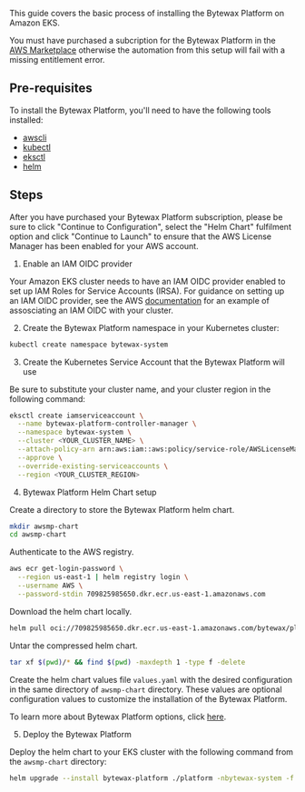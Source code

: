 This guide covers the basic process of installing the Bytewax Platform on Amazon EKS.

You must have purchased a subcription for the Bytewax Platform in the [AWS Marketplace](https://aws.amazon.com/marketplace/pp/prodview-heqksqasqoy66)
otherwise the automation from this setup will fail with a missing entitlement error.

## Pre-requisites

To install the Bytewax Platform, you'll need to have the following tools installed:

- [awscli](https://aws.amazon.com/cli/)
- [kubectl](https://kubernetes.io/docs/tasks/tools/)
- [eksctl](https://eksctl.io/introduction/#installation)
- [helm](https://helm.sh/docs/intro/install/)

## Steps


After you have purchased your Bytewax Platform subscription, please be sure to
click "Continue to Configuration", select the "Helm Chart" fulfilment option
and click "Continue to Launch" to ensure that the AWS License Manager has been
enabled for your AWS account.

1. Enable an IAM OIDC provider

Your Amazon EKS cluster needs to have an IAM OIDC provider enabled to set up IAM Roles for Service Accounts (IRSA). For guidance on setting up an IAM OIDC provider, see the 
AWS [documentation](https://aws.amazon.com/blogs/opensource/introducing-fine-grained-iam-roles-service-accounts/) for an example of assosciating an IAM OIDC with your cluster.

2. Create the Bytewax Platform namespace in your Kubernetes cluster:

```bash
kubectl create namespace bytewax-system
```

3. Create the Kubernetes Service Account that the Bytewax Platform will use

Be sure to substitute your cluster name, and your cluster region in the following command:

```bash
eksctl create iamserviceaccount \
  --name bytewax-platform-controller-manager \
  --namespace bytewax-system \
  --cluster <YOUR_CLUSTER_NAME> \
  --attach-policy-arn arn:aws:iam::aws:policy/service-role/AWSLicenseManagerConsumptionPolicy \
  --approve \
  --override-existing-serviceaccounts \
  --region <YOUR_CLUSTER_REGION>
```

4. Bytewax Platform Helm Chart setup

Create a directory to store the Bytewax Platform helm chart.

```bash
mkdir awsmp-chart
cd awsmp-chart
```

Authenticate to the AWS registry.

```bash
aws ecr get-login-password \
  --region us-east-1 | helm registry login \
  --username AWS \
  --password-stdin 709825985650.dkr.ecr.us-east-1.amazonaws.com
```

Download the helm chart locally.

```bash
helm pull oci://709825985650.dkr.ecr.us-east-1.amazonaws.com/bytewax/platform --version 0.1.5
```

Untar the compressed helm chart.

```bash
tar xf $(pwd)/* && find $(pwd) -maxdepth 1 -type f -delete
```

Create the helm chart values file `values.yaml` with the desired configuration in the same directory of `awsmp-chart` directory.
These values are optional configuration values to customize the installation of the Bytewax Platform.

To learn more about Bytewax Platform options, click [here](/setup/installation).

5. Deploy the Bytewax Platform

Deploy the helm chart to your EKS cluster with the following command from the `awsmp-chart` directory:

```bash
helm upgrade --install bytewax-platform ./platform -nbytewax-system -f ./values.yaml
```
